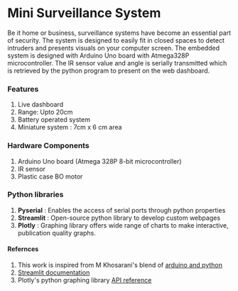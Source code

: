 # Mini Surveillance System
Be it home or business, surveillance systems have become an essential part of security. The system is designed to easily fit in closed spaces to detect intruders and presents visuals on your computer screen. 
The embedded system is designed with Arduino Uno board with Atmega328P microcontroller. The IR sensor value and angle is serially transmitted which is retrieved by the python program to present on the web dashboard.

### Features
1. Live dashboard
2. Range: Upto 20cm
3. Battery operated system
4. Miniature system : 7cm x 6 cm area

### Hardware Components
1. Arduino Uno board (Atmega 328P 8-bit microcontroller)
2. IR sensor
3. Plastic case BO motor

### Python libraries
1. **Pyserial** : Enables the access of serial ports through python properties
2. **Streamlit** : Open-source python library to develop custom webpages 
3. **Plotly** : Graphing library offers wide range of charts to make interactive, publication quality graphs.   

#### Refernces
1. This work is inspired from M Khosarani's blend of [arduino and python](https://towardsdatascience.com/build-a-diy-mini-radar-using-arduino-python-and-streamlit-12a368ae03a4)
2. [Streamlit documentation](https://docs.streamlit.io/en/stable/index.html)
3. Plotly's python graphing library [API reference](https://plotly.com/python-api-reference/index.html)
